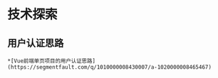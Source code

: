 # 技术探索

## 用户认证思路

    *[Vue前端单页项目的用户认证思路](https://segmentfault.com/q/1010000008430007/a-1020000008465467)